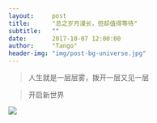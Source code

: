 ```yaml
---
layout:     post
title:      "总之岁月漫长，但却值得等待"
subtitle:   ""
date:       2017-10-07 12:00:00
author:     "Tango"
header-img: "img/post-bg-universe.jpg"
---
```


 

>人生就是一层层雾，拨开一层又见一层


>开启新世界

![](/img/in-post/post-jiangxiaoyu.jpg)
